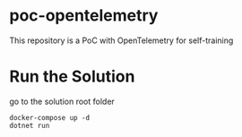 # poc-opentelemetry
This repository is a PoC with OpenTelemetry for self-training

# Run the Solution

go to the solution root folder

```
docker-compose up -d
dotnet run
```